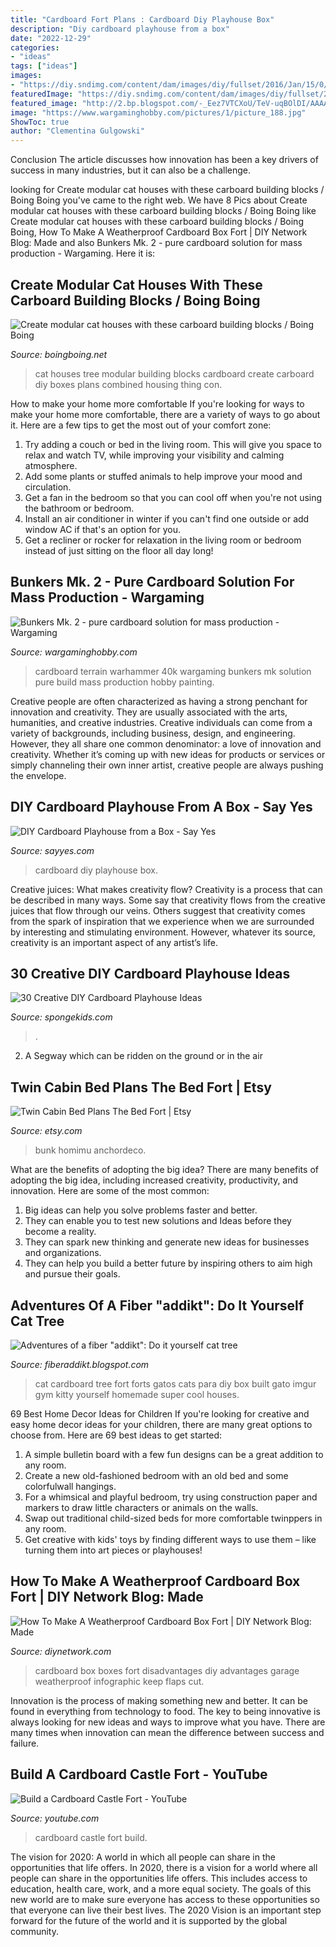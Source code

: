 ```yaml
---
title: "Cardboard Fort Plans : Cardboard Diy Playhouse Box"
description: "Diy cardboard playhouse from a box"
date: "2022-12-29"
categories:
- "ideas"
tags: ["ideas"]
images:
- "https://diy.sndimg.com/content/dam/images/diy/fullset/2016/Jan/15/0/StepOne.jpg.rend.hgtvcom.1280.960.suffix/1452889447737.jpeg"
featuredImage: "https://diy.sndimg.com/content/dam/images/diy/fullset/2016/Jan/15/0/StepOne.jpg.rend.hgtvcom.1280.960.suffix/1452889447737.jpeg"
featured_image: "http://2.bp.blogspot.com/-_Eez7VTCXoU/TeV-uqBOlDI/AAAAAAAAC5A/IGRimHeHNPA/s1600/Cardboard+cat+tree.jpg"
image: "https://www.wargaminghobby.com/pictures/1/picture_188.jpg"
ShowToc: true
author: "Clementina Gulgowski"
---
```



Conclusion
The article discusses how innovation has been a key drivers of success in many industries, but it can also be a challenge.

	

		
looking for Create modular cat houses with these carboard building blocks / Boing Boing you've came to the right web. We have 8 Pics about Create modular cat houses with these carboard building blocks / Boing Boing like Create modular cat houses with these carboard building blocks / Boing Boing, How To Make A Weatherproof Cardboard Box Fort | DIY Network Blog: Made and also Bunkers Mk. 2 - pure cardboard solution for mass production - Wargaming. Here it is:
		
    
## Create Modular Cat Houses With These Carboard Building Blocks / Boing Boing

<img loading=lazy src="https://i0.wp.com/media.boingboing.net/wp-content/uploads/2018/02/a-cat-thing-01.jpg?fit=799%2C592&amp;ssl=1" onerror="this.onerror=null;this.src='https://tse3.mm.bing.net/th?id=OIP.6wQEM_VDw7vsT3sK7SxXYgHaFf&amp;pid=15.1';" alt="Create modular cat houses with these carboard building blocks / Boing Boing">

_Source: boingboing.net_

>cat houses tree modular building blocks cardboard create carboard diy boxes plans combined housing thing con. 

	

How to make your home more comfortable
If you're looking for ways to make your home more comfortable, there are a variety of ways to go about it. Here are a few tips to get the most out of your comfort zone: 
1. Try adding a couch or bed in the living room. This will give you space to relax and watch TV, while improving your visibility and calming atmosphere. 
2. Add some plants or stuffed animals to help improve your mood and circulation. 
3. Get a fan in the bedroom so that you can cool off when you're not using the bathroom or bedroom. 
4. Install an air conditioner in winter if you can't find one outside or add window AC if that's an option for you. 
5. Get a recliner or rocker for relaxation in the living room or bedroom instead of just sitting on the floor all day long!

    
## Bunkers Mk. 2 - Pure Cardboard Solution For Mass Production - Wargaming

<img loading=lazy src="https://www.wargaminghobby.com/pictures/1/picture_188.jpg" onerror="this.onerror=null;this.src='https://tse1.mm.bing.net/th?id=OIP.ZsIRS-Q-oCK6kKblmiy82gHaE8&amp;pid=15.1';" alt="Bunkers Mk. 2 - pure cardboard solution for mass production - Wargaming">

_Source: wargaminghobby.com_

>cardboard terrain warhammer 40k wargaming bunkers mk solution pure build mass production hobby painting. 

	

Creative people are often characterized as having a strong penchant for innovation and creativity. They are usually associated with the arts, humanities, and creative industries. Creative individuals can come from a variety of backgrounds, including business, design, and engineering. However, they all share one common denominator: a love of innovation and creativity. Whether it’s coming up with new ideas for products or services or simply channeling their own inner artist, creative people are always pushing the envelope.

    
## DIY Cardboard Playhouse From A Box - Say Yes

<img loading=lazy src="http://sayyes.com/wp-content/uploads/2016/05/playhouse3.jpg" onerror="this.onerror=null;this.src='https://tse1.mm.bing.net/th?id=OIP.jmZQgBy66aZELUNDzU1YTwHaKl&amp;pid=15.1';" alt="DIY Cardboard Playhouse from a Box - Say Yes">

_Source: sayyes.com_

>cardboard diy playhouse box. 

	

Creative juices: What makes creativity flow?
Creativity is a process that can be described in many ways. Some say that creativity flows from the creative juices that flow through our veins. Others suggest that creativity comes from the spark of inspiration that we experience when we are surrounded by interesting and stimulating environment. However, whatever its source, creativity is an important aspect of any artist’s life.

    
## 30 Creative DIY Cardboard Playhouse Ideas

<img loading=lazy src="https://spongekids.com/wp-content/uploads/2014/04/cardboard-playhouse/16-diy-cardboard-oven.jpg" onerror="this.onerror=null;this.src='https://tse4.mm.bing.net/th?id=OIP.ebUmG9xTJVX4wDXyD8dvPAHaGR&amp;pid=15.1';" alt="30 Creative DIY Cardboard Playhouse Ideas">

_Source: spongekids.com_

>. 

	

2. A Segway which can be ridden on the ground or in the air

    
## Twin Cabin Bed Plans The Bed Fort | Etsy

<img loading=lazy src="https://i.etsystatic.com/10267918/r/il/37dc31/917429766/il_794xN.917429766_88d1.jpg" onerror="this.onerror=null;this.src='https://tse1.mm.bing.net/th?id=OIP.aitrZ4sU8Suz3m9t0rkdgAHaJ4&amp;pid=15.1';" alt="Twin Cabin Bed Plans The Bed Fort | Etsy">

_Source: etsy.com_

>bunk homimu anchordeco. 

	

What are the benefits of adopting the big idea?
There are many benefits of adopting the big idea, including increased creativity, productivity, and innovation. Here are some of the most common: 
1. Big ideas can help you solve problems faster and better.
2. They can enable you to test new solutions and Ideas before they become a reality. 
3. They can spark new thinking and generate new ideas for businesses and organizations. 
4. They can help you build a better future by inspiring others to aim high and pursue their goals.

    
## Adventures Of A Fiber &quot;addikt&quot;: Do It Yourself Cat Tree

<img loading=lazy src="http://2.bp.blogspot.com/-_Eez7VTCXoU/TeV-uqBOlDI/AAAAAAAAC5A/IGRimHeHNPA/s1600/Cardboard+cat+tree.jpg" onerror="this.onerror=null;this.src='https://tse2.mm.bing.net/th?id=OIP.0hJsKuQ3dYFnR0V1AOs07wHaJ1&amp;pid=15.1';" alt="Adventures of a fiber &quot;addikt&quot;: Do it yourself cat tree">

_Source: fiberaddikt.blogspot.com_

>cat cardboard tree fort forts gatos cats para diy box built gato imgur gym kitty yourself homemade super cool houses. 

	

69 Best Home Decor Ideas for Children
If you're looking for creative and easy home decor ideas for your children, there are many great options to choose from. Here are 69 best ideas to get started: 
1. A simple bulletin board with a few fun designs can be a great addition to any room. 
2. Create a new old-fashioned bedroom with an old bed and some colorfulwall hangings. 
3. For a whimsical and playful bedroom, try using construction paper and markers to draw little characters or animals on the walls. 
4. Swap out traditional child-sized beds for more comfortable twinppers in any room. 
5. Get creative with kids' toys by finding different ways to use them – like turning them into art pieces or playhouses! 

    
## How To Make A Weatherproof Cardboard Box Fort | DIY Network Blog: Made

<img loading=lazy src="https://diy.sndimg.com/content/dam/images/diy/fullset/2016/Jan/15/0/StepOne.jpg.rend.hgtvcom.1280.960.suffix/1452889447737.jpeg" onerror="this.onerror=null;this.src='https://tse1.mm.bing.net/th?id=OIP.Kkhacl_b36vgTtZo0nLsrAHaFj&amp;pid=15.1';" alt="How To Make A Weatherproof Cardboard Box Fort | DIY Network Blog: Made">

_Source: diynetwork.com_

>cardboard box boxes fort disadvantages diy advantages garage weatherproof infographic keep flaps cut. 

	

Innovation is the process of making something new and better. It can be found in everything from technology to food. The key to being innovative is always looking for new ideas and ways to improve what you have. There are many times when innovation can mean the difference between success and failure.

    
## Build A Cardboard Castle Fort - YouTube

<img loading=lazy src="https://i.ytimg.com/vi/toiTpK4n-LQ/maxresdefault.jpg" onerror="this.onerror=null;this.src='https://tse1.mm.bing.net/th?id=OIP.QGMTumBpXf8mZCoWNyOrsAHaEK&amp;pid=15.1';" alt="Build a Cardboard Castle Fort - YouTube">

_Source: youtube.com_

>cardboard castle fort build. 

	

The vision for 2020: A world in which all people can share in the opportunities that life offers.
In 2020, there is a vision for a world where all people can share in the opportunities life offers. This includes access to education, health care, work, and a more equal society. The goals of this new world are to make sure everyone has access to these opportunities so that everyone can live their best lives. The 2020 Vision is an important step forward for the future of the world and it is supported by the global community.

